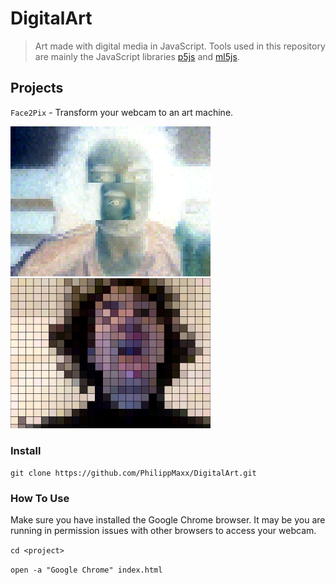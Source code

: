 # DigitalArt
>Art made with digital media in JavaScript. Tools used in this repository are mainly the JavaScript libraries [p5js](https://p5js.org) and [ml5js](https://ml5js.org).

## Projects

`Face2Pix` - Transform your webcam to an art machine.

<img src="/Face2Pix/data/example1.png" width="320"> <img src="/Face2Pix/data/example2.png" width="320">

### Install

`git clone https://github.com/PhilippMaxx/DigitalArt.git`

### How To Use

Make sure you have installed the Google Chrome browser. It may be you are running in permission issues with other browsers to access your webcam.

`cd <project>`

`open -a "Google Chrome" index.html`
